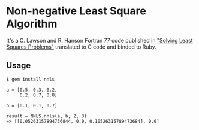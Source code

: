 Non-negative Least Square Algorithm
===================

It's a C. Lawson and R. Hanson Fortran 77 code published in
["Solving Least Squares Problems"](http://books.google.com/books?id=ROw4hU85nz8C&lpg=PA261&ots=mj7CFK4GNo&dq=mda%20is%20the%20first%20dimensioning%20parameter&pg=PP1#v=onepage&q&f=false) translated to C code and binded to Ruby.

Usage
----------

    $ gem install nnls

    a = [0.5, 0.3, 0.2,
         0.2, 0.7, 0.8]

    b = [0.1, 0.1, 0.7]

    result = NNLS.nnls(a, b, 2, 3)
    => [[0.05263157894736844, 0.0, 0.10526315789473684], 0.0]